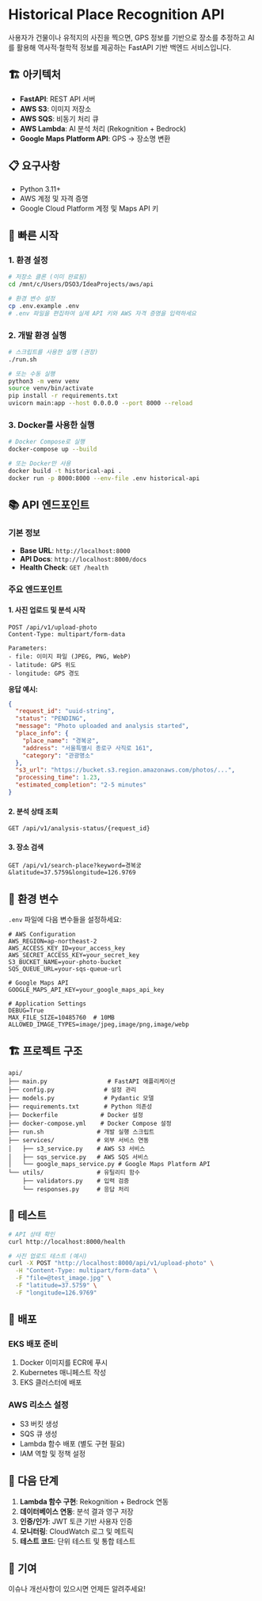 # Historical Place Recognition API

사용자가 건물이나 유적지의 사진을 찍으면, GPS 정보를 기반으로 장소를 추정하고 AI를 활용해 역사적·철학적 정보를 제공하는 FastAPI 기반 백엔드 서비스입니다.

## 🏗️ 아키텍처

- **FastAPI**: REST API 서버
- **AWS S3**: 이미지 저장소
- **AWS SQS**: 비동기 처리 큐
- **AWS Lambda**: AI 분석 처리 (Rekognition + Bedrock)
- **Google Maps Platform API**: GPS → 장소명 변환

## 📋 요구사항

- Python 3.11+
- AWS 계정 및 자격 증명
- Google Cloud Platform 계정 및 Maps API 키

## 🚀 빠른 시작

### 1. 환경 설정

```bash
# 저장소 클론 (이미 완료됨)
cd /mnt/c/Users/DSO3/IdeaProjects/aws/api

# 환경 변수 설정
cp .env.example .env
# .env 파일을 편집하여 실제 API 키와 AWS 자격 증명을 입력하세요
```

### 2. 개발 환경 실행

```bash
# 스크립트를 사용한 실행 (권장)
./run.sh

# 또는 수동 실행
python3 -m venv venv
source venv/bin/activate
pip install -r requirements.txt
uvicorn main:app --host 0.0.0.0 --port 8000 --reload
```

### 3. Docker를 사용한 실행

```bash
# Docker Compose로 실행
docker-compose up --build

# 또는 Docker만 사용
docker build -t historical-api .
docker run -p 8000:8000 --env-file .env historical-api
```

## 📚 API 엔드포인트

### 기본 정보
- **Base URL**: `http://localhost:8000`
- **API Docs**: `http://localhost:8000/docs`
- **Health Check**: `GET /health`

### 주요 엔드포인트

#### 1. 사진 업로드 및 분석 시작
```http
POST /api/v1/upload-photo
Content-Type: multipart/form-data

Parameters:
- file: 이미지 파일 (JPEG, PNG, WebP)
- latitude: GPS 위도
- longitude: GPS 경도
```

**응답 예시:**
```json
{
  "request_id": "uuid-string",
  "status": "PENDING",
  "message": "Photo uploaded and analysis started",
  "place_info": {
    "place_name": "경복궁",
    "address": "서울특별시 종로구 사직로 161",
    "category": "관광명소"
  },
  "s3_url": "https://bucket.s3.region.amazonaws.com/photos/...",
  "processing_time": 1.23,
  "estimated_completion": "2-5 minutes"
}
```

#### 2. 분석 상태 조회
```http
GET /api/v1/analysis-status/{request_id}
```

#### 3. 장소 검색
```http
GET /api/v1/search-place?keyword=경복궁&latitude=37.5759&longitude=126.9769
```

## 🔧 환경 변수

`.env` 파일에 다음 변수들을 설정하세요:

```env
# AWS Configuration
AWS_REGION=ap-northeast-2
AWS_ACCESS_KEY_ID=your_access_key
AWS_SECRET_ACCESS_KEY=your_secret_key
S3_BUCKET_NAME=your-photo-bucket
SQS_QUEUE_URL=your-sqs-queue-url

# Google Maps API
GOOGLE_MAPS_API_KEY=your_google_maps_api_key

# Application Settings
DEBUG=True
MAX_FILE_SIZE=10485760  # 10MB
ALLOWED_IMAGE_TYPES=image/jpeg,image/png,image/webp
```

## 🏗️ 프로젝트 구조

```
api/
├── main.py                 # FastAPI 애플리케이션
├── config.py              # 설정 관리
├── models.py              # Pydantic 모델
├── requirements.txt       # Python 의존성
├── Dockerfile            # Docker 설정
├── docker-compose.yml    # Docker Compose 설정
├── run.sh               # 개발 실행 스크립트
├── services/            # 외부 서비스 연동
│   ├── s3_service.py    # AWS S3 서비스
│   ├── sqs_service.py   # AWS SQS 서비스
│   └── google_maps_service.py # Google Maps Platform API
└── utils/               # 유틸리티 함수
    ├── validators.py    # 입력 검증
    └── responses.py     # 응답 처리
```

## 🧪 테스트

```bash
# API 상태 확인
curl http://localhost:8000/health

# 사진 업로드 테스트 (예시)
curl -X POST "http://localhost:8000/api/v1/upload-photo" \
  -H "Content-Type: multipart/form-data" \
  -F "file=@test_image.jpg" \
  -F "latitude=37.5759" \
  -F "longitude=126.9769"
```

## 🚀 배포

### EKS 배포 준비
1. Docker 이미지를 ECR에 푸시
2. Kubernetes 매니페스트 작성
3. EKS 클러스터에 배포

### AWS 리소스 설정
- S3 버킷 생성
- SQS 큐 생성
- Lambda 함수 배포 (별도 구현 필요)
- IAM 역할 및 정책 설정

## 📝 다음 단계

1. **Lambda 함수 구현**: Rekognition + Bedrock 연동
2. **데이터베이스 연동**: 분석 결과 영구 저장
3. **인증/인가**: JWT 토큰 기반 사용자 인증
4. **모니터링**: CloudWatch 로그 및 메트릭
5. **테스트 코드**: 단위 테스트 및 통합 테스트

## 🤝 기여

이슈나 개선사항이 있으시면 언제든 알려주세요!
